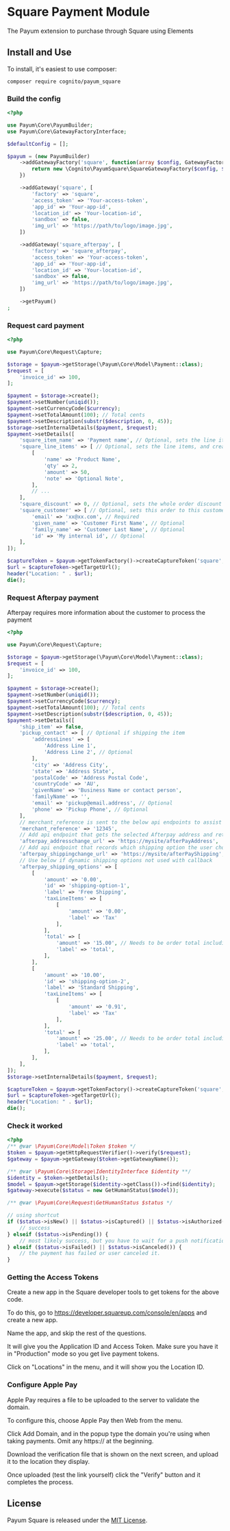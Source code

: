 # Square Payment Module

The Payum extension to purchase through Square using Elements

## Install and Use

To install, it's easiest to use composer:

    composer require cognito/payum_square

### Build the config

```php
<?php

use Payum\Core\PayumBuilder;
use Payum\Core\GatewayFactoryInterface;

$defaultConfig = [];

$payum = (new PayumBuilder)
    ->addGatewayFactory('square', function(array $config, GatewayFactoryInterface $coreGatewayFactory) {
        return new \Cognito\PayumSquare\SquareGatewayFactory($config, $coreGatewayFactory);
    })

    ->addGateway('square', [
        'factory' => 'square',
        'access_token' => 'Your-access-token',
        'app_id' => 'Your-app-id',
        'location_id' => 'Your-location-id',
        'sandbox' => false,
        'img_url' => 'https://path/to/logo/image.jpg',
    ])

    ->addGateway('square_afterpay', [
        'factory' => 'square_afterpay',
        'access_token' => 'Your-access-token',
        'app_id' => 'Your-app-id',
        'location_id' => 'Your-location-id',
        'sandbox' => false,
        'img_url' => 'https://path/to/logo/image.jpg',
    ])

    ->getPayum()
;
```

### Request card payment

```php
<?php

use Payum\Core\Request\Capture;

$storage = $payum->getStorage(\Payum\Core\Model\Payment::class);
$request = [
    'invoice_id' => 100,
];

$payment = $storage->create();
$payment->setNumber(uniqid());
$payment->setCurrencyCode($currency);
$payment->setTotalAmount(100); // Total cents
$payment->setDescription(substr($description, 0, 45));
$storage->setInternalDetails($payment, $request);
$payment->setDetails([
    'square_item_name' => 'Payment name', // Optional, sets the line item to this product
    'square_line_items' => [ // Optional, sets the line items, and creates catalogue items
        [
            'name' => 'Product Name',
            'qty' => 2,
            'amount' => 50,
            'note' => 'Optional Note',
        ],
        // ...
    ],
    'square_discount' => 0, // Optional, sets the whole order discount where the total of the line items does not match the total amount above
    'square_customer' => [ // Optional, sets this order to this customer
        'email' => 'xx@xx.com', // Required
        'given_name' => 'Customer First Name', // Optional
        'family_name' => 'Customer Last Name', // Optional
        'id' => 'My internal id', // Optional
    ],
]);

$captureToken = $payum->getTokenFactory()->createCaptureToken('square', $payment, 'done.php');
$url = $captureToken->getTargetUrl();
header("Location: " . $url);
die();
```

### Request Afterpay payment

Afterpay requires more information about the customer to process the payment

```php
<?php

use Payum\Core\Request\Capture;

$storage = $payum->getStorage(\Payum\Core\Model\Payment::class);
$request = [
    'invoice_id' => 100,
];

$payment = $storage->create();
$payment->setNumber(uniqid());
$payment->setCurrencyCode($currency);
$payment->setTotalAmount(100); // Total cents
$payment->setDescription(substr($description, 0, 45));
$payment->setDetails([
    'ship_item' => false,
    'pickup_contact' => [ // Optional if shipping the item
        'addressLines' => [
            'Address Line 1',
            'Address Line 2', // Optional
        ],
        'city' => 'Address City',
        'state' => 'Address State',
        'postalCode' => 'Address Postal Code',
        'countryCode' => 'AU',
        'givenName' => 'Business Name or contact person',
        'familyName' => '',
        'email' => 'pickup@email.address', // Optional
        'phone' => 'Pickup Phone', // Optional
    ],
    // merchant_reference is sent to the below api endpoints to assist in identifying the purchase
    'merchant_reference' => '12345',
    // Add api endpoint that gets the selected Afterpay address and returns shipping options
    'afterpay_addresschange_url' => 'https://mysite/afterPayAddress',
    // Add api endpoint that records which shipping option the user chooses
    'afterpay_shippingchange_url' => 'https://mysite/afterPayShipping',
    // Use below if dynamic shipping options not used with callback
    'afterpay_shipping_options' => [
        [
            'amount' => '0.00',
            'id' => 'shipping-option-1',
            'label' => 'Free Shipping',
            'taxLineItems' => [
                [
                    'amount' => '0.00',
                    'label' => 'Tax'
                ],
            ],
            'total' => [
                'amount' => '15.00', // Needs to be order total including shipping
                'label' => 'total',
            ],
        ],
        [
            'amount' => '10.00',
            'id' => 'shipping-option-2',
            'label' => 'Standard Shipping',
            'taxLineItems' => [
                [
                    'amount' => '0.91',
                    'label' => 'Tax'
                ],
            ],
            'total' => [
                'amount' => '25.00', // Needs to be order total including shipping
                'label' => 'total',
            ],
        ],
    ],
]);
$storage->setInternalDetails($payment, $request);

$captureToken = $payum->getTokenFactory()->createCaptureToken('square', $payment, 'done.php');
$url = $captureToken->getTargetUrl();
header("Location: " . $url);
die();
```

### Check it worked

```php
<?php
/** @var \Payum\Core\Model\Token $token */
$token = $payum->getHttpRequestVerifier()->verify($request);
$gateway = $payum->getGateway($token->getGatewayName());

/** @var \Payum\Core\Storage\IdentityInterface $identity **/
$identity = $token->getDetails();
$model = $payum->getStorage($identity->getClass())->find($identity);
$gateway->execute($status = new GetHumanStatus($model));

/** @var \Payum\Core\Request\GetHumanStatus $status */

// using shortcut
if ($status->isNew() || $status->isCaptured() || $status->isAuthorized()) {
    // success
} elseif ($status->isPending()) {
    // most likely success, but you have to wait for a push notification.
} elseif ($status->isFailed() || $status->isCanceled()) {
    // the payment has failed or user canceled it.
}
```

### Getting the Access Tokens

Create a new app in the Square developer tools to get tokens for the above code.

To do this, go to https://developer.squareup.com/console/en/apps and create a new app.

Name the app, and skip the rest of the questions.

It will give you the Application ID and Access Token. Make sure you have it in "Production" mode so you get live payment tokens.

Click on "Locations" in the menu, and it will show you the Location ID.

### Configure Apple Pay

Apple Pay requires a file to be uploaded to the server to validate the domain.

To configure this, choose Apple Pay then Web from the menu.

Click Add Domain, and in the popup type the domain you're using when taking payments. Omit any https:// at the beginning.

Download the verification file that is shown on the next screen, and upload it to the location they display.

Once uploaded (test the link yourself) click the "Verify" button and it completes the process.

## License

Payum Square is released under the [MIT License](LICENSE).
